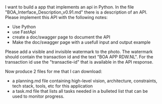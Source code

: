 I want to build a app that implements an api in Python.
In the file "BOA_Interface_Description_v0.91.md" there is a description of an API.
Please implement this API with the following notes:
- Use Python
- use FastApi
- create a doc/swagger page to document the API
- Make the doc/swagger page with a usefull input and output example
 

Please add a visible and invisible watermark to the photo. The watermark should contain the transaction id and the text "BOA APP RDW.NL". For the transaction id use the "transactie-id" that is available in the API response.

Now produce 2 files for me that I can download: 
* a planning.md file containing high-level vision, architecture, constraints, tech stack, tools, etc for this application
* a task.md file that lists all tasks needed in a bulleted list that can be used to monitor progress.